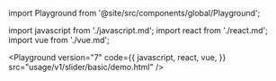import Playground from '@site/src/components/global/Playground';

import javascript from './javascript.md';
import react from './react.md';
import vue from './vue.md';

<Playground
  version="7"
  code={{
    javascript,
    react,
    vue,
  }}
  src="usage/v1/slider/basic/demo.html"
/>
